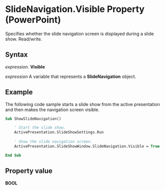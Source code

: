 
# SlideNavigation.Visible Property (PowerPoint)

Specifies whether the slide navigation screen is displayed during a slide show. Read/write.


## Syntax

 _expression_. **Visible**

 _expression_ A variable that represents a **SlideNavigation** object.


## Example

The following code sample starts a slide show from the active presentation and then makes the navigation screen visible.


```vb
Sub ShowSlideNavigation()

    ' Start the slide show.
    ActivePresentation.SlideShowSettings.Run
    
    ' Show the slide navigation screen.
    ActivePresentation.SlideShowWindow.SlideNavigation.Visible = True

End Sub
```


## Property value

 **BOOL**

